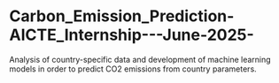 # Carbon_Emission_Prediction-AICTE_Internship---June-2025-
Analysis of country-specific data and development of machine learning models in order to predict CO2 emissions from country parameters.
